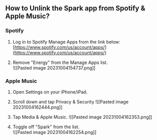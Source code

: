 ## How to Unlink the Spark app from Spotify & Apple Music?

### Spotify

1. Log in to Spotify Manage Apps from the link below:  
[https://www.spotify.com/us/account/apps/](https://www.spotify.com/us/account/apps/)  
  
2. Remove "Energy" from the Manage Apps list.  
![[Pasted image 20231004154737.png]]

### Apple Music

1. Open Settings on your iPhone/iPad. 
   
2. Scroll down and tap Privacy & Security 
![[Pasted image 20231004162444.png]]
   
3. Tap Media & Apple Music.
![[Pasted image 20231004162353.png]]

4. Toggle off  "Spark" from the list.  
   ![[Pasted image 20231004162254.png]]
   